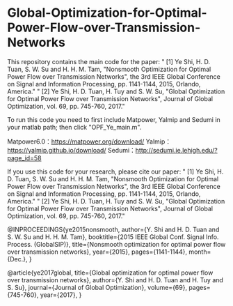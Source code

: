# Global-Optimization-for-Optimal-Power-Flow-over-Transmission-Networks

This repository contains the main code for the paper: 
" [1] Ye Shi, H. D. Tuan, S. W. Su and H. H. M. Tam, "Nonsmooth Optimization for Optimal Power Flow over Transmission Networks", the 3rd IEEE Global Conference on Signal and Information Processing, pp. 1141-1144, 2015, Orlando, America."
" [2] Ye Shi, H. D. Tuan, H. Tuy and S. W. Su, "Global Optimization for Optimal Power Flow over Transmission Networks", Journal of Global Optimization, vol. 69, pp. 745-760, 2017." 

To run this code you need to first include Matpower, Yalmip and Sedumi in your matlab path; then click "OPF_Ye_main.m". 

Matpower6.0：https://matpower.org/download/
Yalmip：https://yalmip.github.io/download/
Sedumi：http://sedumi.ie.lehigh.edu/?page_id=58

If you use this code for your research, please cite our paper: 
" [1] Ye Shi, H. D. Tuan, S. W. Su and H. H. M. Tam, "Nonsmooth Optimization for Optimal Power Flow over Transmission Networks", the 3rd IEEE Global Conference on Signal and Information Processing, pp. 1141-1144, 2015, Orlando, America."
" [2] Ye Shi, H. D. Tuan, H. Tuy and S. W. Su, "Global Optimization for Optimal Power Flow over Transmission Networks", Journal of Global Optimization, vol. 69, pp. 745-760, 2017." 

@INPROCEEDINGS{ye2015nonsmooth,
author={Y. Shi and H. D. Tuan and S. W. Su and H. H. M. Tam},
booktitle={2015 IEEE Global Conf. Signal Info. Process. (GlobalSIP)},
title={Nonsmooth optimization for optimal power flow over transmission networks},
year={2015},
pages={1141-1144},
month={Dec.},
}


@article{ye2017global,
  title={Global optimization for optimal power flow over transmission networks},
  author={Y. Shi and H. D. Tuan and H. Tuy and S. Su},
  journal={Journal of Global Optimization},
  volume={69},
  pages={745-760},
  year={2017},
}


